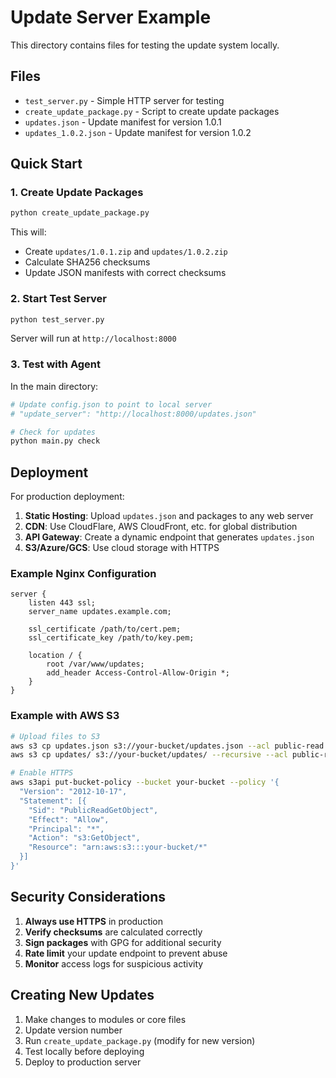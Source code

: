 # Update Server Example

This directory contains files for testing the update system locally.

## Files

- `test_server.py` - Simple HTTP server for testing
- `create_update_package.py` - Script to create update packages
- `updates.json` - Update manifest for version 1.0.1
- `updates_1.0.2.json` - Update manifest for version 1.0.2

## Quick Start

### 1. Create Update Packages

```bash
python create_update_package.py
```

This will:
- Create `updates/1.0.1.zip` and `updates/1.0.2.zip`
- Calculate SHA256 checksums
- Update JSON manifests with correct checksums

### 2. Start Test Server

```bash
python test_server.py
```

Server will run at `http://localhost:8000`

### 3. Test with Agent

In the main directory:

```bash
# Update config.json to point to local server
# "update_server": "http://localhost:8000/updates.json"

# Check for updates
python main.py check
```

## Deployment

For production deployment:

1. **Static Hosting**: Upload `updates.json` and packages to any web server
2. **CDN**: Use CloudFlare, AWS CloudFront, etc. for global distribution
3. **API Gateway**: Create a dynamic endpoint that generates `updates.json`
4. **S3/Azure/GCS**: Use cloud storage with HTTPS

### Example Nginx Configuration

```nginx
server {
    listen 443 ssl;
    server_name updates.example.com;
    
    ssl_certificate /path/to/cert.pem;
    ssl_certificate_key /path/to/key.pem;
    
    location / {
        root /var/www/updates;
        add_header Access-Control-Allow-Origin *;
    }
}
```

### Example with AWS S3

```bash
# Upload files to S3
aws s3 cp updates.json s3://your-bucket/updates.json --acl public-read
aws s3 cp updates/ s3://your-bucket/updates/ --recursive --acl public-read

# Enable HTTPS
aws s3api put-bucket-policy --bucket your-bucket --policy '{
  "Version": "2012-10-17",
  "Statement": [{
    "Sid": "PublicReadGetObject",
    "Effect": "Allow",
    "Principal": "*",
    "Action": "s3:GetObject",
    "Resource": "arn:aws:s3:::your-bucket/*"
  }]
}'
```

## Security Considerations

1. **Always use HTTPS** in production
2. **Verify checksums** are calculated correctly
3. **Sign packages** with GPG for additional security
4. **Rate limit** your update endpoint to prevent abuse
5. **Monitor** access logs for suspicious activity

## Creating New Updates

1. Make changes to modules or core files
2. Update version number
3. Run `create_update_package.py` (modify for new version)
4. Test locally before deploying
5. Deploy to production server

